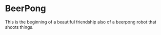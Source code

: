 # BeerPong
This is the beginning of a beautiful friendship also of a beerpong robot that shoots things.
